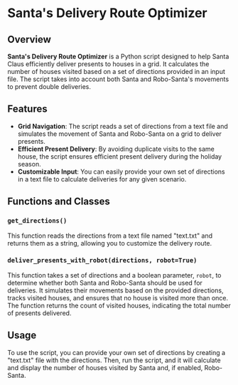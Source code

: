 # Santa's Delivery Route Optimizer

## Overview

**Santa's Delivery Route Optimizer** is a Python script designed to help Santa Claus efficiently deliver presents to houses in a grid. It calculates the number of houses visited based on a set of directions provided in an input file. The script takes into account both Santa and Robo-Santa's movements to prevent double deliveries.

## Features

- **Grid Navigation**: The script reads a set of directions from a text file and simulates the movement of Santa and Robo-Santa on a grid to deliver presents.
- **Efficient Present Delivery**: By avoiding duplicate visits to the same house, the script ensures efficient present delivery during the holiday season.
- **Customizable Input**: You can easily provide your own set of directions in a text file to calculate deliveries for any given scenario.

## Functions and Classes

### `get_directions()`

This function reads the directions from a text file named "text.txt" and returns them as a string, allowing you to customize the delivery route.

### `deliver_presents_with_robot(directions, robot=True)`

This function takes a set of directions and a boolean parameter, `robot`, to determine whether both Santa and Robo-Santa should be used for deliveries. It simulates their movements based on the provided directions, tracks visited houses, and ensures that no house is visited more than once. The function returns the count of visited houses, indicating the total number of presents delivered.

## Usage

To use the script, you can provide your own set of directions by creating a "text.txt" file with the directions. Then, run the script, and it will calculate and display the number of houses visited by Santa and, if enabled, Robo-Santa.